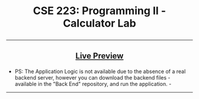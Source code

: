 # <p align="center"> **CSE 223: Programming II - Calculator Lab** </p>

---

## <p align="center">[Live Preview](https://georgebeshay.github.io/Calculator_Lab/)</p>
* PS: The Application Logic is not available due to the absence of a real backend server, however you can download the backend files - available in the "Back End" repository, and run the application. -
---
